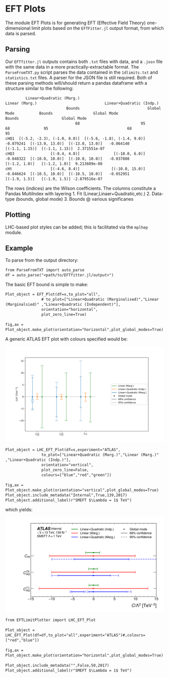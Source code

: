 # EFT Plots

The module EFT Plots is for generating EFT (Effective Field Theory) one-dimensional limit plots based on the `EFTFitter.jl` output format, from which data is parsed.

## Parsing
Our `EFTfitter.jl` outputs contains both `.txt` files with data, and a `.josn` file with the same data in a more practically-extractable format.
The `ParseFromTXT.py` script parses the data contained in the `1dlimits.txt` and `statistics.txt` files.
A parser for the JSON file is still required.
Both of these parsing methods will/should return a pandas dataframe with a structure similar to the following:

```
         Linear+Quadratic (Marg.)                                            Linear (Marg.)                              Linear+Quadratic (Indp.)                              
                           Bounds                              Global Mode           Bounds                  Global Mode                   Bounds                   Global Mode
                               68                           95                           68               95                                   68              95              
cHQ1  [(-5.2, -2.3), (-1.0, 8.0)]  [(-5.6, -1.8), (-1.4, 9.0)]   -0.079241  [(-13.0, 13.0)]  [(-13.0, 13.0)]   -0.064140           [(-1.1, 1.15)]  [(-1.1, 1.15)]  2.371551e-07
cHQ3                [(-8.4, 4.0)]               [(-10.0, 6.0)]   -0.048322  [(-10.0, 10.0)]  [(-10.0, 10.0)]   -0.037808            [(-1.2, 1.0)]   [(-1.2, 1.0)]  9.213609e-08
cHt                 [(-4.6, 8.4)]              [(-10.0, 15.0)]   -0.046624  [(-10.5, 10.0)]  [(-10.5, 10.0)]   -0.052951            [(-1.9, 1.5)]   [(-1.9, 1.5)] -2.879516e-07

```
The rows (indices) are the Wilson coefficients. The columns constitute a Pandas MultiIndex with layering 1. Fit (Linear,Linaer+Quadratic,etc.) 2. Data-type (bounds, global mode) 3. Bounds @ various significanes 



## Plotting
LHC-based plot styles can be added; this is facilitated via the `mplhep` module.

## Example
To parse from the output directory:
```python3
from ParseFromTXT import auto_parse
df = auto_parse("<path/to/EFTfitter.jl/output>")
```

The basic EFT bound is simple to make:

```python3
Plot_object = EFT_Plot(df=x,to_plot="all",
                # to_plot=["Linear+Quadratic (Marginalised)","Linear (Marginalsied)" ,"Linear+Quadratic (Independent)"],
                orientation="horizontal",
                plot_zero_line=True)

fig,ax = Plot_object.make_plot(orientation="horizontal",plot_global_modes=True)
```


A generic ATLAS EFT plot with colours specified would be:

<img src="example_plots/standard_plot.png" alt="drawing" width="600"/>


```python3
Plot_object = LHC_EFT_Plot(df=x,experiment="ATLAS",
                to_plot=["Linear+Quadratic (Marg.)","Linear (Marg.)" ,"Linear+Quadratic (Indp.)"],
                orientation="vertical",
                plot_zero_line=False,
                colours=["blue","red","green"])

fig,ax = Plot_object.make_plot(orientation="vertical",plot_global_modes=True)
Plot_object.include_metadata("Internal",True,139,2017)
Plot_object.additional_label(r"SMEFT $\Lambda = 1$ TeV")
```
which yields:

<img src="example_plots/lhc_plot.png" alt="drawing" width="600"/>



```python3
from EFTLimitPlotter import LHC_EFT_Plot

Plot_object = LHC_EFT_Plot(df=df,to_plot="all",experiment="ATLAS")#,colours=["red","blue"])

fig,ax = Plot_object.make_plot(orientation="horizontal",plot_global_modes=True)

Plot_object.include_metadata("",False,50,2017)
Plot_object.additional_label(r"SMEFT $\Lambda = 1$ TeV")

```

